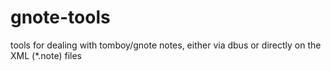 gnote-tools
===========

tools for dealing with tomboy/gnote notes, either via dbus or directly on the XML (*.note) files